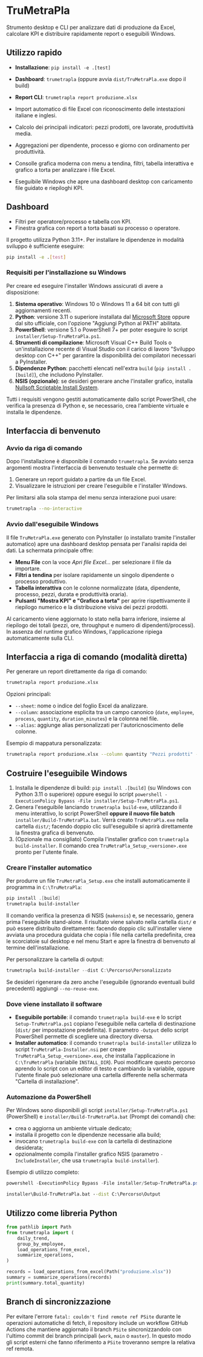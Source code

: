 # TruMetraPla

Strumento desktop e CLI per analizzare dati di produzione da Excel, calcolare KPI e distribuire rapidamente report o eseguibili Windows.

## Utilizzo rapido
- **Installazione**: `pip install -e .[test]`
- **Dashboard**: `trumetrapla` (oppure avvia `dist/TruMetraPla.exe` dopo il build)
- **Report CLI**: `trumetrapla report produzione.xlsx`

- Import automatico di file Excel con riconoscimento delle intestazioni italiane e inglesi.
- Calcolo dei principali indicatori: pezzi prodotti, ore lavorate, produttività media.
- Aggregazioni per dipendente, processo e giorno con ordinamento per produttività.
- Consolle grafica moderna con menu a tendina, filtri, tabella interattiva e grafico a torta per analizzare i file Excel.
- Eseguibile Windows che apre una dashboard desktop con caricamento file guidato e riepiloghi KPI.

## Dashboard
- Filtri per operatore/processo e tabella con KPI.
- Finestra grafica con report a torta basati su processo o operatore.

Il progetto utilizza Python 3.11+. Per installare le dipendenze in modalità sviluppo è sufficiente eseguire:

```bash
pip install -e .[test]
```

### Requisiti per l'installazione su Windows

Per creare ed eseguire l'installer Windows assicurati di avere a disposizione:

1. **Sistema operativo**: Windows 10 o Windows 11 a 64 bit con tutti gli aggiornamenti recenti.
2. **Python**: versione 3.11 o superiore installata dal [Microsoft Store](https://www.microsoft.com/store/productId/9PJPW5LDXLZ5) oppure dal sito ufficiale, con l'opzione "Aggiungi Python al PATH" abilitata.
3. **PowerShell**: versione 5.1 o PowerShell 7+ per poter eseguire lo script `installer/Setup-TruMetraPla.ps1`.
4. **Strumenti di compilazione**: Microsoft Visual C++ Build Tools o un'installazione recente di Visual Studio con il carico di lavoro "Sviluppo desktop con C++" per garantire la disponibilità dei compilatori necessari a PyInstaller.
5. **Dipendenze Python**: pacchetti elencati nell'extra `build` (`pip install .[build]`), che includono PyInstaller.
6. **NSIS (opzionale)**: se desideri generare anche l'installer grafico, installa [Nullsoft Scriptable Install System](https://nsis.sourceforge.io/Download).

Tutti i requisiti vengono gestiti automaticamente dallo script PowerShell, che verifica la presenza di Python e, se necessario, crea l'ambiente virtuale e installa le dipendenze.

## Interfaccia di benvenuto

### Avvio da riga di comando

Dopo l'installazione è disponibile il comando `trumetrapla`. Se avviato senza argomenti mostra l'interfaccia di benvenuto testuale che permette di:

1. Generare un report guidato a partire da un file Excel.
2. Visualizzare le istruzioni per creare l'eseguibile e l'installer Windows.

Per limitarsi alla sola stampa del menu senza interazione puoi usare:

```bash
trumetrapla --no-interactive
```

### Avvio dall'eseguibile Windows

Il file `TruMetraPla.exe` generato con PyInstaller (o installato tramite l'installer automatico) apre una dashboard desktop pensata per l'analisi rapida dei dati.
La schermata principale offre:

- **Menu File** con la voce *Apri file Excel…* per selezionare il file da importare.
- **Filtri a tendina** per isolare rapidamente un singolo dipendente o processo produttivo.
- **Tabella interattiva** con le colonne normalizzate (data, dipendente, processo, pezzi, durata e produttività oraria).
- **Pulsanti "Mostra KPI" e "Grafico a torta"** per aprire rispettivamente il riepilogo numerico e la distribuzione visiva dei pezzi prodotti.

Al caricamento viene aggiornato lo stato nella barra inferiore, insieme al riepilogo dei totali (pezzi, ore, throughput e numero di dipendenti/processi). In assenza del runtime grafico Windows, l'applicazione ripiega automaticamente sulla CLI.

## Interfaccia a riga di comando (modalità diretta)

Per generare un report direttamente da riga di comando:

```bash
trumetrapla report produzione.xlsx
```

Opzioni principali:

- `--sheet`: nome o indice del foglio Excel da analizzare.
- `--column`: associazione esplicita tra un campo canonico (`date`, `employee`, `process`, `quantity`, `duration_minutes`) e la colonna nel file.
- `--alias`: aggiunge alias personalizzati per l'autoricnoscimento delle colonne.

Esempio di mappatura personalizzata:

```bash
trumetrapla report produzione.xlsx --column quantity "Pezzi prodotti" --alias employee Operatore
```

## Costruire l'eseguibile Windows

1. Installa le dipendenze di build: `pip install .[build]` (su Windows con Python 3.11 o superiore) oppure esegui lo script `powershell -ExecutionPolicy Bypass -File installer/Setup-TruMetraPla.ps1`.
2. Genera l'eseguibile lanciando `trumetrapla build-exe`, utilizzando il menu interattivo, lo script PowerShell **oppure il nuovo file batch** `installer/Build-TruMetraPla.bat`. Verrà creato `TruMetraPla.exe` nella cartella `dist/`; facendo doppio clic sull'eseguibile si aprirà direttamente la finestra grafica di benvenuto.
3. (Opzionale ma consigliato) Compila l'installer grafico con `trumetrapla build-installer`. Il comando crea `TruMetraPla_Setup_<versione>.exe` pronto per l'utente finale.

### Creare l'installer automatico

Per produrre un file `TruMetraPla_Setup.exe` che installi automaticamente il programma in `C:\TruMetraPla`:

```powershell
pip install .[build]
trumetrapla build-installer
```

Il comando verifica la presenza di NSIS (`makensis`) e, se necessario, genera prima l'eseguibile stand-alone. Il risultato viene salvato nella cartella `dist/` e può essere distribuito direttamente: facendo doppio clic sull'installer viene avviata una procedura guidata che copia i file nella cartella predefinita, crea le scorciatoie sul desktop e nel menu Start e apre la finestra di benvenuto al termine dell'installazione.

Per personalizzare la cartella di output:

```powershell
trumetrapla build-installer --dist C:\Percorso\Personalizzato
```

Se desideri rigenerare da zero anche l'eseguibile (ignorando eventuali build precedenti) aggiungi `--no-reuse-exe`.

### Dove viene installato il software

- **Eseguibile portabile**: il comando `trumetrapla build-exe` e lo script `Setup-TruMetraPla.ps1` copiano l'eseguibile nella cartella di destinazione (`dist/` per impostazione predefinita). Il parametro `-Output` dello script PowerShell permette di scegliere una directory diversa.
- **Installer automatico**: il comando `trumetrapla build-installer` utilizza lo script `TruMetraPla-Installer.nsi` per creare `TruMetraPla_Setup_<versione>.exe`, che installa l'applicazione in `C:\TruMetraPla` (variabile `INSTALL_DIR`). Puoi modificare questo percorso aprendo lo script con un editor di testo e cambiando la variabile, oppure l'utente finale può selezionare una cartella differente nella schermata "Cartella di installazione".

### Automazione da PowerShell

Per Windows sono disponibili gli script `installer/Setup-TruMetraPla.ps1` (PowerShell) e `installer/Build-TruMetraPla.bat` (Prompt dei comandi) che:

- crea o aggiorna un ambiente virtuale dedicato;
- installa il progetto con le dipendenze necessarie alla build;
- invocano `trumetrapla build-exe` con la cartella di destinazione desiderata;
- opzionalmente compila l'installer grafico NSIS (parametro `-IncludeInstaller`, che usa `trumetrapla build-installer`).

Esempio di utilizzo completo:

```powershell
powershell -ExecutionPolicy Bypass -File installer/Setup-TruMetraPla.ps1 -IncludeInstaller
```

```bat
installer\Build-TruMetraPla.bat --dist C:\Percorso\Output
```

## Utilizzo come libreria Python

```python
from pathlib import Path
from trumetrapla import (
    daily_trend,
    group_by_employee,
    load_operations_from_excel,
    summarize_operations,
)

records = load_operations_from_excel(Path("produzione.xlsx"))
summary = summarize_operations(records)
print(summary.total_quantity)
```

## Branch di sincronizzazione

Per evitare l'errore `fatal: couldn't find remote ref PSite` durante le operazioni automatiche di fetch, il repository include un workflow GitHub Actions che mantiene aggiornato il branch `PSite` sincronizzandolo con l'ultimo commit dei branch principali (`work`, `main` o `master`). In questo modo gli script esterni che fanno riferimento a `PSite` troveranno sempre la relativa ref remota.
